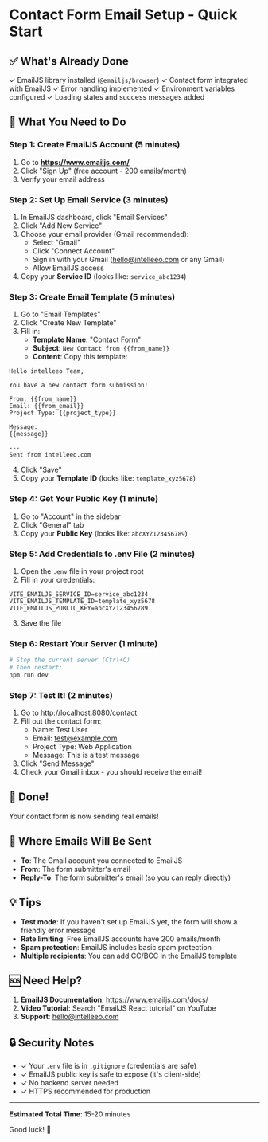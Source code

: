 # Contact Form Email Setup - Quick Start

## ✅ What's Already Done

✓ EmailJS library installed (`@emailjs/browser`)
✓ Contact form integrated with EmailJS
✓ Error handling implemented
✓ Environment variables configured
✓ Loading states and success messages added

## 🚀 What You Need to Do

### Step 1: Create EmailJS Account (5 minutes)

1. Go to **https://www.emailjs.com/**
2. Click "Sign Up" (free account - 200 emails/month)
3. Verify your email address

### Step 2: Set Up Email Service (3 minutes)

1. In EmailJS dashboard, click "Email Services"
2. Click "Add New Service"
3. Choose your email provider (Gmail recommended):
   - Select "Gmail"
   - Click "Connect Account"
   - Sign in with your Gmail (hello@intelleeo.com or any Gmail)
   - Allow EmailJS access
4. Copy your **Service ID** (looks like: `service_abc1234`)

### Step 3: Create Email Template (5 minutes)

1. Go to "Email Templates"
2. Click "Create New Template"
3. Fill in:
   - **Template Name**: "Contact Form"
   - **Subject**: `New Contact from {{from_name}}`
   - **Content**: Copy this template:

```
Hello intelleeo Team,

You have a new contact form submission!

From: {{from_name}}
Email: {{from_email}}
Project Type: {{project_type}}

Message:
{{message}}

---
Sent from intelleeo.com
```

4. Click "Save"
5. Copy your **Template ID** (looks like: `template_xyz5678`)

### Step 4: Get Your Public Key (1 minute)

1. Go to "Account" in the sidebar
2. Click "General" tab
3. Copy your **Public Key** (looks like: `abcXYZ123456789`)

### Step 5: Add Credentials to .env File (2 minutes)

1. Open the `.env` file in your project root
2. Fill in your credentials:

```env
VITE_EMAILJS_SERVICE_ID=service_abc1234
VITE_EMAILJS_TEMPLATE_ID=template_xyz5678
VITE_EMAILJS_PUBLIC_KEY=abcXYZ123456789
```

3. Save the file

### Step 6: Restart Your Server (1 minute)

```bash
# Stop the current server (Ctrl+C)
# Then restart:
npm run dev
```

### Step 7: Test It! (2 minutes)

1. Go to http://localhost:8080/contact
2. Fill out the contact form:
   - Name: Test User
   - Email: test@example.com
   - Project Type: Web Application
   - Message: This is a test message
3. Click "Send Message"
4. Check your Gmail inbox - you should receive the email!

## 🎉 Done!

Your contact form is now sending real emails!

## 📧 Where Emails Will Be Sent

- **To**: The Gmail account you connected to EmailJS
- **From**: The form submitter's email
- **Reply-To**: The form submitter's email (so you can reply directly)

## 💡 Tips

- **Test mode**: If you haven't set up EmailJS yet, the form will show a friendly error message
- **Rate limiting**: Free EmailJS accounts have 200 emails/month
- **Spam protection**: EmailJS includes basic spam protection
- **Multiple recipients**: You can add CC/BCC in the EmailJS template

## 🆘 Need Help?

1. **EmailJS Documentation**: https://www.emailjs.com/docs/
2. **Video Tutorial**: Search "EmailJS React tutorial" on YouTube
3. **Support**: hello@intelleeo.com

## 🔒 Security Notes

- ✓ Your `.env` file is in `.gitignore` (credentials are safe)
- ✓ EmailJS public key is safe to expose (it's client-side)
- ✓ No backend server needed
- ✓ HTTPS recommended for production

---

**Estimated Total Time**: 15-20 minutes

Good luck! 🚀
